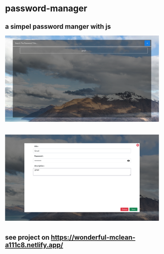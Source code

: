 # password-manager

## a simpel password manger with js


![home](images/Readme1.png)

#

![Modal](images/Readme2.png)

#
## see project on https://wonderful-mclean-a111c8.netlify.app/